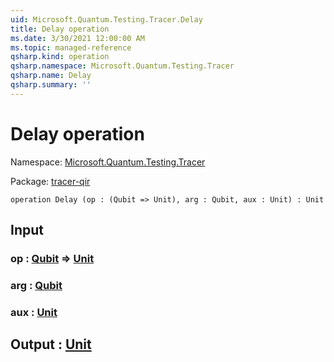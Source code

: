 ```yaml
---
uid: Microsoft.Quantum.Testing.Tracer.Delay
title: Delay operation
ms.date: 3/30/2021 12:00:00 AM
ms.topic: managed-reference
qsharp.kind: operation
qsharp.namespace: Microsoft.Quantum.Testing.Tracer
qsharp.name: Delay
qsharp.summary: ''
---
```


# Delay operation

Namespace: [Microsoft.Quantum.Testing.Tracer](xref:Microsoft.Quantum.Testing.Tracer)

Package: [tracer-qir](https://nuget.org/packages/tracer-qir)




```qsharp
operation Delay (op : (Qubit => Unit), arg : Qubit, aux : Unit) : Unit
```


## Input

### op : [Qubit](xref:microsoft.quantum.lang-ref.qubit) => [Unit](xref:microsoft.quantum.lang-ref.unit) 




### arg : [Qubit](xref:microsoft.quantum.lang-ref.qubit)




### aux : [Unit](xref:microsoft.quantum.lang-ref.unit)





## Output : [Unit](xref:microsoft.quantum.lang-ref.unit)


